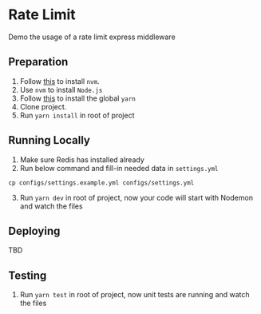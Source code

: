 # Rate Limit

Demo the usage of a rate limit express middleware

## Preparation

1. Follow [this](https://github.com/creationix/nvm) to install `nvm`.
2. Use `nvm` to install `Node.js`
3. Follow [this](https://github.com/yarnpkg/yarn) to install the global `yarn`
4. Clone project.
5. Run `yarn install` in root of project

## Running Locally

1. Make sure Redis has installed already
2. Run below command and fill-in needed data in `settings.yml`
```Shell
cp configs/settings.example.yml configs/settings.yml
```
3. Run `yarn dev` in root of project, now your code will start with Nodemon and watch the files

## Deploying

TBD

## Testing

1. Run `yarn test` in root of project, now unit tests are running and watch the files

